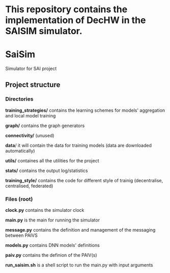 # This repository contains the implementation of DecHW in the SAISIM simulator.
# SaiSim
Simulator for SAI project

## Project structure

### Directories
**training_strategies/** contains the learning schemes for models' aggregation and local model training

**graph/** contains the graph generators

**connectivity/** (unused)

**data**/ it will contain the data for training models (data are downloaded automatically)

**utils/** containes all the utilities for the project

**stats/** contains the output log/statistics

**training_style/** contains the code for different style of trainig (decentralise, centralised, federated)

### Files (root)
**clock.py** contains the simulator clock 

**main.py** is the main for running the simulator

**message.py** contains the definition and management of the messaging between PAIVS

**models.py** contains DNN models' definitions

**paiv.py** contains the definion of the PAIV(s)

**run_saisim.sh** is a shell script to run the main.py with input arguments 
